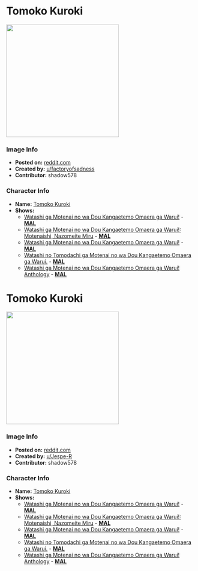 # Tomoko Kuroki

<img src="https://raw.githubusercontent.com/shadow578/Project-Padoru/master/Padoru/watamote-tomoko-kuroki.png" height="300">

### Image Info
* **Posted on:**     [reddit.com](https://www.reddit.com/r/Padoru/comments/e9iquj/tomoko_kuroki_watamote/)
* **Created by:**    [u/factoryofsadness](https://github.com/shadow578/Project-Padoru/blob/master/table-of-contents/creators/ufactoryofsadness.md)
* **Contributor:**   shadow578

### Character Info
* **Name:**   [Tomoko Kuroki](https://myanimelist.net/character/50057)
* **Shows:**
  * [Watashi ga Motenai no wa Dou Kangaetemo Omaera ga Warui!](https://github.com/shadow578/Project-Padoru/blob/master/table-of-contents/shows/WatashigaMotenainowaDouKangaetemoOmaeragaWarui.md) - [__MAL__](https://myanimelist.net/anime/16742/Watashi_ga_Motenai_no_wa_Dou_Kangaetemo_Omaera_ga_Warui)
  * [Watashi ga Motenai no wa Dou Kangaetemo Omaera ga Warui!: Motenaishi, Nazomeite Miru](https://github.com/shadow578/Project-Padoru/blob/master/table-of-contents/shows/WatashigaMotenainowaDouKangaetemoOmaeragaWaruiMotenaishiNazomeiteMiru.md) - [__MAL__](https://myanimelist.net/anime/20449/Watashi_ga_Motenai_no_wa_Dou_Kangaetemo_Omaera_ga_Warui__Motenaishi_Nazomeite_Miru)
  * [Watashi ga Motenai no wa Dou Kangaetemo Omaera ga Warui!](https://github.com/shadow578/Project-Padoru/blob/master/table-of-contents/shows/WatashigaMotenainowaDouKangaetemoOmaeragaWarui.md) - [__MAL__](https://myanimelist.net/manga/28533/Watashi_ga_Motenai_no_wa_Dou_Kangaetemo_Omaera_ga_Warui)
  * [Watashi no Tomodachi ga Motenai no wa Dou Kangaetemo Omaera ga Warui.](https://github.com/shadow578/Project-Padoru/blob/master/table-of-contents/shows/WatashinoTomodachigaMotenainowaDouKangaetemoOmaeragaWarui.md) - [__MAL__](https://myanimelist.net/manga/48661/Watashi_no_Tomodachi_ga_Motenai_no_wa_Dou_Kangaetemo_Omaera_ga_Warui)
  * [Watashi ga Motenai no wa Dou Kangaetemo Omaera ga Warui! Anthology](https://github.com/shadow578/Project-Padoru/blob/master/table-of-contents/shows/WatashigaMotenainowaDouKangaetemoOmaeragaWaruiAnthology.md) - [__MAL__](https://myanimelist.net/manga/61981/Watashi_ga_Motenai_no_wa_Dou_Kangaetemo_Omaera_ga_Warui_Anthology)


# Tomoko Kuroki

<img src="https://raw.githubusercontent.com/shadow578/Project-Padoru/master/Padoru/U_Jespe-R/watamote-tomoko-kuroki.png" height="300">

### Image Info
* **Posted on:**     [reddit.com](https://www.reddit.com/r/Padoru/comments/fj2ub9/daily_padoru_75_tomoko_kuroki_watamote/)
* **Created by:**    [u/Jespe-R](https://github.com/shadow578/Project-Padoru/blob/master/table-of-contents/creators/uJespeR.md)
* **Contributor:**   shadow578

### Character Info
* **Name:**   [Tomoko Kuroki](https://myanimelist.net/character/50057)
* **Shows:**
  * [Watashi ga Motenai no wa Dou Kangaetemo Omaera ga Warui!](https://github.com/shadow578/Project-Padoru/blob/master/table-of-contents/shows/WatashigaMotenainowaDouKangaetemoOmaeragaWarui.md) - [__MAL__](https://myanimelist.net/anime/16742/Watashi_ga_Motenai_no_wa_Dou_Kangaetemo_Omaera_ga_Warui)
  * [Watashi ga Motenai no wa Dou Kangaetemo Omaera ga Warui!: Motenaishi, Nazomeite Miru](https://github.com/shadow578/Project-Padoru/blob/master/table-of-contents/shows/WatashigaMotenainowaDouKangaetemoOmaeragaWaruiMotenaishiNazomeiteMiru.md) - [__MAL__](https://myanimelist.net/anime/20449/Watashi_ga_Motenai_no_wa_Dou_Kangaetemo_Omaera_ga_Warui__Motenaishi_Nazomeite_Miru)
  * [Watashi ga Motenai no wa Dou Kangaetemo Omaera ga Warui!](https://github.com/shadow578/Project-Padoru/blob/master/table-of-contents/shows/WatashigaMotenainowaDouKangaetemoOmaeragaWarui.md) - [__MAL__](https://myanimelist.net/manga/28533/Watashi_ga_Motenai_no_wa_Dou_Kangaetemo_Omaera_ga_Warui)
  * [Watashi no Tomodachi ga Motenai no wa Dou Kangaetemo Omaera ga Warui.](https://github.com/shadow578/Project-Padoru/blob/master/table-of-contents/shows/WatashinoTomodachigaMotenainowaDouKangaetemoOmaeragaWarui.md) - [__MAL__](https://myanimelist.net/manga/48661/Watashi_no_Tomodachi_ga_Motenai_no_wa_Dou_Kangaetemo_Omaera_ga_Warui)
  * [Watashi ga Motenai no wa Dou Kangaetemo Omaera ga Warui! Anthology](https://github.com/shadow578/Project-Padoru/blob/master/table-of-contents/shows/WatashigaMotenainowaDouKangaetemoOmaeragaWaruiAnthology.md) - [__MAL__](https://myanimelist.net/manga/61981/Watashi_ga_Motenai_no_wa_Dou_Kangaetemo_Omaera_ga_Warui_Anthology)


